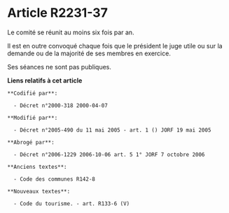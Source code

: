 # Article R2231-37

Le comité se réunit au moins six fois par an.

Il est en outre convoqué chaque fois que le président le juge utile ou sur la demande ou de la majorité de ses membres en
exercice.

Ses séances ne sont pas publiques.

**Liens relatifs à cet article**

	**Codifié par**:

	  - Décret n°2000-318 2000-04-07

	**Modifié par**:

	  - Décret n°2005-490 du 11 mai 2005 - art. 1 () JORF 19 mai 2005

	**Abrogé par**:

	  - Décret n°2006-1229 2006-10-06 art. 5 1° JORF 7 octobre 2006

	**Anciens textes**:

	  - Code des communes R142-8

	**Nouveaux textes**:

	  - Code du tourisme. - art. R133-6 (V)
